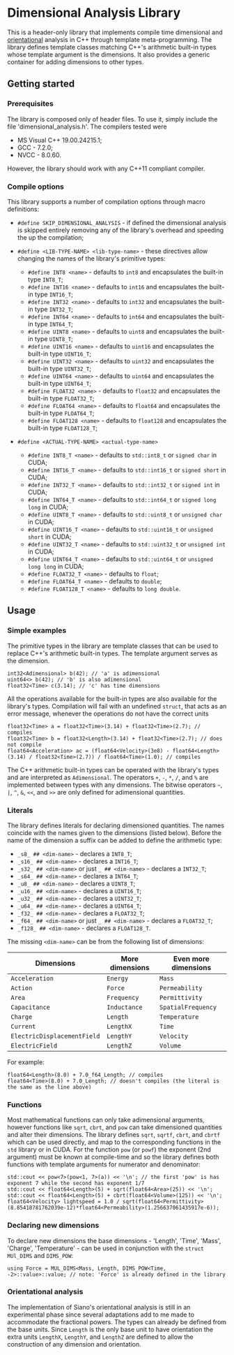 # Dimensional Analysis Library

This is a header-only library that implements compile time dimensional and [orientational](https://en.wikipedia.org/wiki/Dimensional_analysis#Siano.27s_extension:_orientational_analysis) analysis in C++ through template meta-programming. The library defines template classes matching C++'s arithmetic built-in types whose template argument is the dimensions. It also provides a generic container for adding dimensions to other types.

## Getting started

### Prerequisites

The library is composed only of header files. To use it, simply include the file 'dimensional_analysis.h'. The compilers tested were

* MS Visual C++ 19.00.24215.1;
* GCC - 7.2.0;
* NVCC - 8.0.60.

However, the library should work with any C++11 compliant compiler.

### Compile options

This library supports a number of compilation options through macro definitions:

* `#define SKIP_DIMENSIONAL_ANALYSIS` - if defined the dimensional analysis is skipped entirely removing any of the library's overhead and speeding the up the compilation;

* `#define <LIB-TYPE-NAME> <lib-type-name>` - these directives allow changing the names of the library's primitive types:
  - `#define INT8 <name>` - defaults to `int8` and encapsulates the built-in type `INT8_T`;
  - `#define INT16 <name>` - defaults to `int16` and encapsulates the built-in type `INT16_T`;
  - `#define INT32 <name>` - defaults to `int32` and encapsulates the built-in type `INT32_T`;
  - `#define INT64 <name>` - defaults to `int64` and encapsulates the built-in type `INT64_T`;
  - `#define UINT8 <name>` - defaults to `uint8` and encapsulates the built-in type `UINT8_T`;
  - `#define UINT16 <name>` - defaults to `uint16` and encapsulates the built-in type `UINT16_T`;
  - `#define UINT32 <name>` - defaults to `uint32` and encapsulates the built-in type `UINT32_T`;
  - `#define UINT64 <name>` - defaults to `uint64` and encapsulates the built-in type `UINT64_T`;
  - `#define FLOAT32 <name>` - defaults to `float32` and encapsulates the built-in type `FLOAT32_T`;
  - `#define FLOAT64 <name>` - defaults to `float64` and encapsulates the built-in type `FLOAT64_T`;
  - `#define FLOAT128 <name>` - defaults to `float128` and encapsulates the built-in type `FLOAT128_T`;

* `#define <ACTUAL-TYPE-NAME> <actual-type-name>`
  - `#define INT8_T <name>` - defaults to `std::int8_t` or `signed char` in CUDA;
  - `#define INT16_T <name>` - defaults to `std::int16_t` or `signed short` in CUDA;
  - `#define INT32_T <name>` - defaults to `std::int32_t` or `signed int` in CUDA;
  - `#define INT64_T <name>` - defaults to `std::int64_t` or `signed long long` in CUDA;
  - `#define UINT8_T <name>` - defaults to `std::uint8_t` or `unsigned char` in CUDA;
  - `#define UINT16_T <name>` - defaults to `std::uint16_t` or `unsigned short` in CUDA;
  - `#define UINT32_T <name>` - defaults to `std::uint32_t` or `unsigned int` in CUDA;
  - `#define UINT64_T <name>` - defaults to `std::uint64_t` or `unsigned long long` in CUDA;
  - `#define FLOAT32_T <name>` - defaults to `float`;
  - `#define FLOAT64_T <name>` - defaults to `double`;
  - `#define FLOAT128_T <name>` - defaults to `long double`.


## Usage

### Simple examples

The primitive types in the library are template classes that can be used to replace C++'s arithmetic built-in types. The template argument serves as the dimension.

```
int32<Adimensional> b(42); // 'a' is adimensional
uint64<> b(42); // 'b' is also adimensional
float32<Time> c(3.14); // 'c' has time dimensions
```

All the operations available for the built-in types are also available for the library's types. Compilation will fail with an undefined `struct`, that acts as an error message, whenever the operations do not have the correct units

```
float32<Time> a = float32<Time>(3.14) + float32<Time>(2.7); // compiles
float32<Time> b = float32<Length>(3.14) + float32<Time>(2.7); // does not compile
float64<Acceleration> ac = (float64<Velocity>(3e8) - float64<Length>(3.14) / float32<Time>(2.7)) / float64<Time>(1.0); // compiles
```

The C++ arithmetic built-in types can be operated with the library's types and are interpreted as `Adimensional`. The operators `+`, `-`, `*`, `/`, and `%` are implemented between types with any dimensions. The bitwise operators `~`, `|`, `^`, `&`, `<<`, and `>>` are only defined for adimensional quantities.

### Literals

The library defines literals for declaring dimensioned quantities. The names coincide with the names given to the dimensions (listed below). Before the name of the dimension a suffix can be added to define the arithmetic type:

* `_s8_ ## <dim-name>` - declares a `INT8_T`;
* `_s16_ ## <dim-name>` - declares a `INT16_T`;
* `_s32_ ## <dim-name>` or just `_ ## <dim-name>` - declares a `INT32_T`;
* `_s64_ ## <dim-name>` - declares a `INT64_T`;
* `_u8_ ## <dim-name>` - declares a `UINT8_T`;
* `_u16_ ## <dim-name>` - declares a `UINT16_T`;
* `_u32_ ## <dim-name>` - declares a `UINT32_T`;
* `_u64_ ## <dim-name>` - declares a `UINT64_T`;
* `_f32_ ## <dim-name>` - declares a `FLOAT32_T`;
* `_f64_ ## <dim-name>` or just `_ ## <dim-name>` - declares a `FLOAT32_T`;
* `_f128_ ## <dim-name>` - declares a `FLOAT128_T`.

The missing `<dim-name>` can be from the following list of dimensions:

| Dimensions                  | More dimensions | Even more dimensions |
| --------------------------- | --------------- | -------------------- |
| `Acceleration`              | `Energy`        | `Mass`               |
| `Action`                    | `Force`         | `Permeability`       |
| `Area`                      | `Frequency`     | `Permittivity`       |
| `Capacitance`               | `Inductance`    | `SpatialFrequency`   |
| `Charge`                    | `Length`        | `Temperature`        |
| `Current`                   | `LengthX`       | `Time`               |
| `ElectricDisplacementField` | `LengthY`       | `Velocity`           |
| `ElectricField`             | `LengthZ`       | `Volume`             |


For example:

```
float64<Length>(8.0) + 7.0_f64_Length; // compiles
float64<Time>(8.0) + 7.0_Length; // doesn't compiles (the literal is the same as the line above)
```

### Functions

Most mathematical functions can only take adimensional arguments, however functions like `sqrt`, `cbrt`, and `pow` can take dimensioned quantities and alter their dimensions. The library defines `sqrt`, `sqrtf`, `cbrt`, and `cbrtf` which can be used directly, and map to the corresponding functions in the `std` library or in CUDA.
For the function `pow` (or `powf`) the exponent (2nd argument) must be known at compile-time and so the library defines both functions with template arguments for numerator and denominator:

```
std::cout << pow<7>(pow<1, 7>(a)) << '\n'; // the first 'pow' is has exponent 7 while the second has exponent 1/7
std::cout << float64<Length>(5) + sqrt(float64<Area>(25)) << '\n';
std::cout << float64<Length>(5) + cbrt(float64<Volume>(125)) << '\n';
float64<Velocity> lightspeed = 1.0 / sqrt(float64<Permittivity>(8.85418781762039e-12)*float64<Permeability>(1.256637061435917e-6));
```

### Declaring new dimensions

To declare new dimensions the base dimensions - 'Length', 'Time', 'Mass', 'Charge', 'Temperature' - can be used in conjunction with the `struct` `MUl_DIMS` and `DIMS_POW`:

```
using Force = MUL_DIMS<Mass, Length, DIMS_POW<Time, -2>::value>::value; // note: 'Force' is already defined in the library
```

### Orientational analysis

The implementation of Siano's orientational analysis is still in an experimental phase since several adaptations add to me made to accommodate the fractional powers. The types can already be defined from the base units. Since `Length` is the only base unit to have orientation the extra units `LengthX`, `LengthY`, and `LengthZ` are defined to allow the construction of any dimension and orientation.
